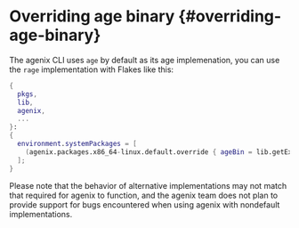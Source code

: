 # Overriding age binary {#overriding-age-binary}

The agenix CLI uses `age` by default as its age implemenation, you
can use the `rage` implementation with Flakes like this:

```nix
{
  pkgs,
  lib,
  agenix,
  ...
}:
{
  environment.systemPackages = [
    (agenix.packages.x86_64-linux.default.override { ageBin = lib.getExe pkgs.rage; })
  ];
}
```

Please note that the behavior of alternative implementations may not match that required for agenix to function, and the agenix team does not plan to provide support for bugs encountered when using agenix with nondefault implementations.
